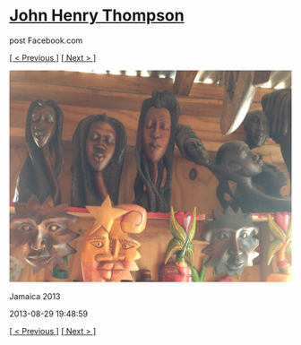 # [John Henry Thompson](../README.md)
post Facebook.com

[[ < Previous ]](2013-08-29-11.md) [[ Next > ]](2013-08-29-13.md)

[![](../media/2013-08-29/Jamaica-2023.jpg)](../README.md)

Jamaica 2013

2013-08-29 19:48:59

[[ < Previous ]](2013-08-29-11.md) [[ Next > ]](2013-08-29-13.md)